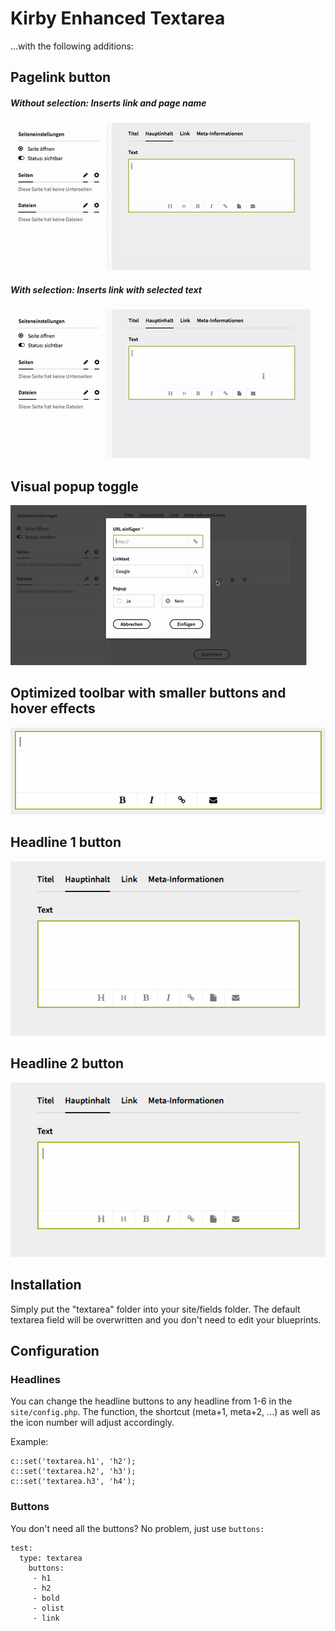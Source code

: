 # Kirby Enhanced Textarea

...with the following additions:

## Pagelink button

##### Without selection: Inserts link and page name
![Pagelink button without selection](pagelink1.gif?raw=true)

##### With selection: Inserts link with selected text
![Pagelink button with selection](pagelink2.gif?raw=true)

## Visual popup toggle

![Visual popup toggle](popup.gif?raw=true)


## Optimized toolbar with smaller buttons and hover effects

![Optimized toolbar](style.gif?raw=true)

## Headline 1 button

![Headline 1 button](h1.gif?raw=true)

## Headline 2 button

![Headline 2 button](h2.gif?raw=true)

## Installation

Simply put the "textarea" folder into your site/fields folder. The default textarea field will be overwritten and you don't need to edit your blueprints.

## Configuration

### Headlines

You can change the headline buttons to any headline from 1-6 in the `site/config.php`. The function, the shortcut (meta+1, meta+2, ...) as well as the icon number will adjust accordingly.

Example:
````
c::set('textarea.h1', 'h2');
c::set('textarea.h2', 'h3');
c::set('textarea.h3', 'h4');
````

### Buttons

You don't need all the buttons? No problem, just use `buttons:` 

````
test:
  type: textarea
    buttons:
     - h1
     - h2
     - bold
     - olist
     - link
````
